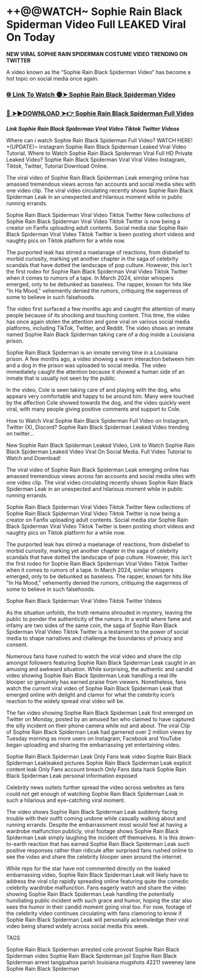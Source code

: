 # ++@@WATCH~ Sophie Rain Black Spiderman Video Full LEAKED Viral On Today

**NEW VIRAL SOPHIE RAIN SPIDERMAN COSTUME VIDEO TRENDING ON TWITTER**

A video known as the “Sophie Rain Black Spiderman Video” has become a hot topic on social media once again.

### [🌐 Link To Watch 🟢➤  Sophie Rain Black Spiderman Video](https://sharefilms.org/watch-viral?sophiers2)

### [🔴 ➤►DOWNLOAD ➤👉 Sophie Rain Black Spiderman Full Video](https://sharefilms.org/watch-viral?sophiers2)

***Link Sophie Rain Black Spiderman Viral Video Tiktok Twitter Videos***

Where can i watch Sophie Rain Black Spiderman Full Video? WATCH HERE! +(UPDATE)~ Instagram Sophie Rain Black Spiderman Leaked Viral Video Tutorial​. Where to Watch Sophie Rain Black Spiderman Viral Full HD Private Leaked Video? Sophie Rain Black Spiderman Viral Viral Video Instagram, Tiktok, Twitter, Tutorial Download Online.

The viral video of Sophie Rain Black Spiderman Leak emerging online has amassed tremendous views across fan accounts and social media sites with one video clip. The viral video circulating recently shows Sophie Rain Black Spiderman Leak in an unexpected and hilarious moment while in public running errands.

Sophie Rain Black Spiderman Viral Video Tiktok Twitter New collections of Sophie Rain Black Spiderman Viral Video Tiktok Twitter is now being a creator on Fanfix uploading adult contents. Social media star Sophie Rain Black Spiderman Viral Video Tiktok Twitter is been posting short videos and naughty pics on Tiktok platform for a while now.

The purported leak has stirred a maelanage of reactions, from disbelief to morbid curiosity, marking yet another chapter in the saga of celebrity scandals that have dotted the landscape of pop culture. However, this isn't the first rodeo for Sophie Rain Black Spiderman Viral Video Tiktok Twitter when it comes to rumors of a tape. In March 2024, similar whispers emerged, only to be debunked as baseless. The rapper, known for hits like "In Ha Mood," vehemently denied the rumors, critiquing the eagerness of some to believe in such falsehoods.

The video first surfaced a few months ago and caught the attention of many people because of its shocking and touching content. This time, the video has once again stolen the attention and gone viral on various social media platforms, including TikTok, Twitter, and Reddit. The video shows an inmate named Sophie Rain Black Spiderman taking care of a dog inside a Louisiana prison.

Sophie Rain Black Spiderman is an inmate serving time in a Louisiana prison. A few months ago, a video showing a warm interaction between him and a dog in the prison was uploaded to social media. The video immediately caught the attention because it showed a human side of an inmate that is usually not seen by the public.

In the video, Cole is seen taking care of and playing with the dog, who appears very comfortable and happy to be around him. Many were touched by the affection Cole showed towards the dog, and the video quickly went viral, with many people giving positive comments and support to Cole.

How to Watch Viral Sophie Rain Black Spiderman Full Video on Instagram, Twitter (X), Discord? Sophie Rain Black Spiderman Leaked Video trending on twitter...

New Sophie Rain Black Spiderman Leaked Video, Link to Watch Sophie Rain Black Spiderman Leaked Video Viral On Social Media. Full Video Tutorial to Watch and Download!

The viral video of Sophie Rain Black Spiderman Leak emerging online has amassed tremendous views across fan accounts and social media sites with one video clip. The viral video circulating recently shows Sophie Rain Black Spiderman Leak in an unexpected and hilarious moment while in public running errands.

Sophie Rain Black Spiderman Viral Video Tiktok Twitter New collections of Sophie Rain Black Spiderman Viral Video Tiktok Twitter is now being a creator on Fanfix uploading adult contents. Social media star Sophie Rain Black Spiderman Viral Video Tiktok Twitter is been posting short videos and naughty pics on Tiktok platform for a while now.

The purported leak has stirred a maelanage of reactions, from disbelief to morbid curiosity, marking yet another chapter in the saga of celebrity scandals that have dotted the landscape of pop culture. However, this isn't the first rodeo for Sophie Rain Black Spiderman Viral Video Tiktok Twitter when it comes to rumors of a tape. In March 2024, similar whispers emerged, only to be debunked as baseless. The rapper, known for hits like "In Ha Mood," vehemently denied the rumors, critiquing the eagerness of some to believe in such falsehoods.

Sophie Rain Black Spiderman Viral Video Tiktok Twitter Videos

As the situation unfolds, the truth remains shrouded in mystery, leaving the public to ponder the authenticity of the rumors. In a world where fame and infamy are two sides of the same coin, the saga of Sophie Rain Black Spiderman Viral Video Tiktok Twitter is a testament to the power of social media to shape narratives and challenge the boundaries of privacy and consent.

Numerous fans have rushed to watch the viral video and share the clip amongst followers featuring Sophie Rain Black Spiderman Leak caught in an amusing and awkward situation. While surprising, the authentic and candid video showing Sophie Rain Black Spiderman Leak handling a real life blooper so genuinely has earned praise from viewers. Nonetheless, fans watch the current viral video of Sophie Rain Black Spiderman Leak that emerged online with delight and clamor for what the celebrity icon’s reaction to the widely spread viral video will be.

The fan video showing Sophie Rain Black Spiderman Leak first emerged on Twitter on Monday, posted by an amused fan who claimed to have captured the silly incident on their phone camera while out and about. The viral Clip of Sophie Rain Black Spiderman Leak had garnered over 2 million views by Tuesday morning as more users on Instagram, Facebook and YouTube began uploading and sharing the embarrassing yet entertaining video.

Sophie Rain Black Spiderman Leak Only Fans leak video Sophie Rain Black Spiderman Leakleaked pictures Sophie Rain Black Spiderman Leak explicit content leak Only Fans account breach Only Fans data hack Sophie Rain Black Spiderman Leak personal information exposed

Celebrity news outlets further spread the video across websites as fans could not get enough of watching Sophie Rain Black Spiderman Leak in such a hilarious and eye-catching viral moment.

The video shows Sophie Rain Black Spiderman Leak suddenly facing trouble with their outfit coming undone while casually walking about and running errands. Despite the embarrassment most would feel at having a wardrobe malfunction publicly, viral footage shows Sophie Rain Black Spiderman Leak simply laughing the incident off themselves. It is this down-to-earth reaction that has earned Sophie Rain Black Spiderman Leak such positive responses rather than ridicule after surprised fans rushed online to see the video and share the celebrity blooper seen around the internet.

While reps for the star have not commented directly on the leaked embarrassing video, Sophie Rain Black Spiderman Leak will likely have to address the viral clip rapidly spreading online featuring quite the comedic celebrity wardrobe malfunction. Fans eagerly watch and share the video showing Sophie Rain Black Spiderman Leak handling the potentially humiliating public incident with such grace and humor, hoping the star also sees the humor in their candid moment going viral too. For now, footage of the celebrity video continues circulating with fans clamoring to know if Sophie Rain Black Spiderman Leak will personally acknowledge their viral video being shared widely across social media this week.


TAGS

Sophie Rain Black Spiderman arrested
cole provost
Sophie Rain Black Spiderman video
Sophie Rain Black Spiderman jail
Sophie Rain Black Spiderman arrest
tangipahoa parish
louisiana mugshots
42211 sweeney lane
Sophie Rain Black Spiderman
